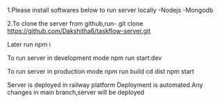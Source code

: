 1.Please install softwares below to run server locally
-Nodejs
-Mongodb

2.To clone the server from github,run-
git clone https://github.com/Dakshitha6/taskflow-server.git


Later run
npm i

To run server in development mode
npm run start:dev

To run server in production mode 
npm run build
cd dist
npm start

Server is deployed in railway platform 
Deployment is automated.Any changes in main branch,server will be deployed


